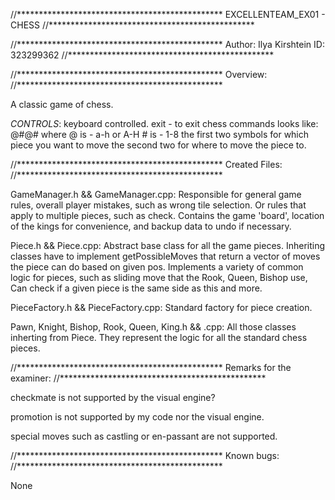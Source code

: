 //***********************************************
EXCELLENTEAM_EX01 - CHESS
//***********************************************

//***********************************************
Author: Ilya Kirshtein
ID: 323299362
//***********************************************

//***********************************************
Overview:
//***********************************************

A classic game of chess.

*CONTROLS*: keyboard controlled.
exit - to exit
chess commands looks like: @#@#
where @ is - a-h or A-H
      # is - 1-8
the first two symbols for which piece you want to move
the second two for where to move the piece to.

//***********************************************
Created Files:
//***********************************************

GameManager.h && GameManager.cpp:
Responsible for general game rules, overall player mistakes, such as wrong tile selection.
Or rules that apply to multiple pieces, such as check.
Contains the game 'board', location of the kings for convenience, and backup data to undo if necessary.

Piece.h && Piece.cpp:
Abstract base class for all the game pieces.
Inheriting classes have to implement getPossibleMoves 
that return a vector of moves the piece can do based on given pos.
Implements a variety of common logic for pieces, such as sliding move that the Rook, Queen, Bishop use,
Can check if a given piece is the same side as this and more.

PieceFactory.h && PieceFactory.cpp:
Standard factory for piece creation.

Pawn, Knight, Bishop, Rook, Queen, King.h && .cpp:
All those classes inherting from Piece.
They represent the logic for all the standard chess pieces.

//***********************************************
Remarks for the examiner:
//***********************************************

checkmate is not supported by the visual engine?

promotion is not supported by my code nor the visual engine.

special moves such as castling or en-passant are not supported.


//***********************************************
Known bugs:
//***********************************************

None
